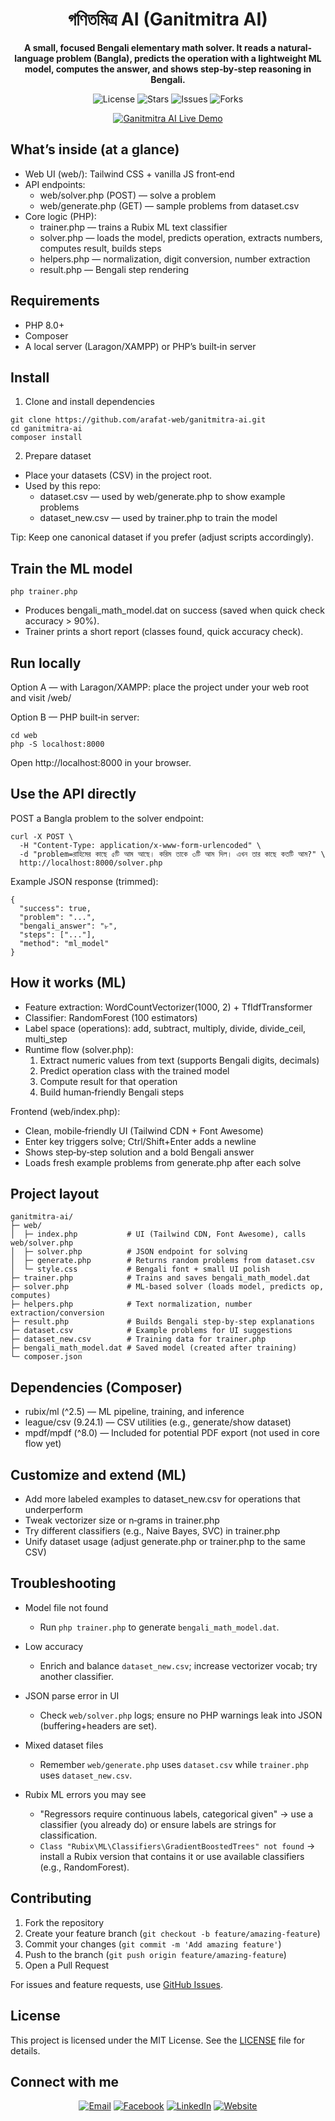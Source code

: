 <div align="center">
  
  <h1>গণিতমিত্র AI (Ganitmitra AI)</h1>
  <p><strong>A small, focused Bengali elementary math solver. It reads a natural-language problem (Bangla), predicts the operation with a lightweight ML model, computes the answer, and shows step‑by‑step reasoning in Bengali.</strong></p>
  
  <p>
    <img src="https://img.shields.io/badge/License-MIT-green?style=for-the-badge" alt="License">
    <img src="https://img.shields.io/github/stars/arafat-web/ganitmitra-ai?style=for-the-badge" alt="Stars">
    <img src="https://img.shields.io/github/issues/arafat-web/ganitmitra-ai?style=for-the-badge" alt="Issues">
    <img src="https://img.shields.io/github/forks/arafat-web/ganitmitra-ai?style=for-the-badge" alt="Forks">
  </p>
  <a href="https://ganitmitra.arafatdev.com" target="_blank">
    <img src="https://img.shields.io/badge/Live Demo-Visit Now-red?style=for-the-badge&logo=google-chrome&logoColor=white" alt="Ganitmitra AI Live Demo">
  </a>
</div>

## What’s inside (at a glance)

- Web UI (web/): Tailwind CSS + vanilla JS front‑end
- API endpoints:
  - web/solver.php (POST) — solve a problem
  - web/generate.php (GET) — sample problems from dataset.csv
- Core logic (PHP):
  - trainer.php — trains a Rubix ML text classifier
  - solver.php — loads the model, predicts operation, extracts numbers, computes result, builds steps
  - helpers.php — normalization, digit conversion, number extraction
  - result.php — Bengali step rendering

## Requirements

- PHP 8.0+
- Composer
- A local server (Laragon/XAMPP) or PHP’s built‑in server

## Install

1. Clone and install dependencies

```
git clone https://github.com/arafat-web/ganitmitra-ai.git
cd ganitmitra-ai
composer install
```

2. Prepare dataset

- Place your datasets (CSV) in the project root.
- Used by this repo:
  - dataset.csv — used by web/generate.php to show example problems
  - dataset_new.csv — used by trainer.php to train the model

Tip: Keep one canonical dataset if you prefer (adjust scripts accordingly).

## Train the ML model

```
php trainer.php
```

- Produces bengali_math_model.dat on success (saved when quick check accuracy > 90%).
- Trainer prints a short report (classes found, quick accuracy check).

## Run locally

Option A — with Laragon/XAMPP: place the project under your web root and visit /web/

Option B — PHP built‑in server:

```
cd web
php -S localhost:8000
```

Open http://localhost:8000 in your browser.

## Use the API directly

POST a Bangla problem to the solver endpoint:

```
curl -X POST \
  -H "Content-Type: application/x-www-form-urlencoded" \
  -d "problem=রাহিমের কাছে ৫টি আম আছে। করিম তাকে ৩টি আম দিল। এখন তার কাছে কতটি আম?" \
  http://localhost:8000/solver.php
```

Example JSON response (trimmed):

```
{
  "success": true,
  "problem": "...",
  "bengali_answer": "৮",
  "steps": ["..."],
  "method": "ml_model"
}
```

## How it works (ML)

- Feature extraction: WordCountVectorizer(1000, 2) + TfIdfTransformer
- Classifier: RandomForest (100 estimators)
- Label space (operations): add, subtract, multiply, divide, divide_ceil, multi_step
- Runtime flow (solver.php):
  1. Extract numeric values from text (supports Bengali digits, decimals)
  2. Predict operation class with the trained model
  3. Compute result for that operation
  4. Build human‑friendly Bengali steps

Frontend (web/index.php):

- Clean, mobile‑friendly UI (Tailwind CDN + Font Awesome)
- Enter key triggers solve; Ctrl/Shift+Enter adds a newline
- Shows step‑by‑step solution and a bold Bengali answer
- Loads fresh example problems from generate.php after each solve

## Project layout

```
ganitmitra-ai/
├─ web/
│  ├─ index.php           # UI (Tailwind CDN, Font Awesome), calls web/solver.php
│  ├─ solver.php          # JSON endpoint for solving
│  ├─ generate.php        # Returns random problems from dataset.csv
│  └─ style.css           # Bengali font + small UI polish
├─ trainer.php            # Trains and saves bengali_math_model.dat
├─ solver.php             # ML-based solver (loads model, predicts op, computes)
├─ helpers.php            # Text normalization, number extraction/conversion
├─ result.php             # Builds Bengali step-by-step explanations
├─ dataset.csv            # Example problems for UI suggestions
├─ dataset_new.csv        # Training data for trainer.php
├─ bengali_math_model.dat # Saved model (created after training)
└─ composer.json
```

## Dependencies (Composer)

- rubix/ml (^2.5) — ML pipeline, training, and inference
- league/csv (9.24.1) — CSV utilities (e.g., generate/show dataset)
- mpdf/mpdf (^8.0) — Included for potential PDF export (not used in core flow yet)

## Customize and extend (ML)

- Add more labeled examples to dataset_new.csv for operations that underperform
- Tweak vectorizer size or n‑grams in trainer.php
- Try different classifiers (e.g., Naive Bayes, SVC) in trainer.php
- Unify dataset usage (adjust generate.php or trainer.php to the same CSV)

## Troubleshooting

- Model file not found
  - Run `php trainer.php` to generate `bengali_math_model.dat`.
- Low accuracy
  - Enrich and balance `dataset_new.csv`; increase vectorizer vocab; try another classifier.
- JSON parse error in UI
  - Check `web/solver.php` logs; ensure no PHP warnings leak into JSON (buffering+headers are set).
- Mixed dataset files
  - Remember `web/generate.php` uses `dataset.csv` while `trainer.php` uses `dataset_new.csv`.
- Rubix ML errors you may see

  - "Regressors require continuous labels, categorical given" → use a classifier (you already do) or ensure labels are strings for classification.
  - `Class "Rubix\ML\Classifiers\GradientBoostedTrees" not found` → install a Rubix version that contains it or use available classifiers (e.g., RandomForest).

## Contributing

1. Fork the repository
2. Create your feature branch (`git checkout -b feature/amazing-feature`)
3. Commit your changes (`git commit -m 'Add amazing feature'`)
4. Push to the branch (`git push origin feature/amazing-feature`)
5. Open a Pull Request

For issues and feature requests, use [GitHub Issues](https://github.com/arafat-web/ganitmitra-ai/issues).

## License

This project is licensed under the MIT License. See the [LICENSE](LICENSE) file for details.

## Connect with me

<div align="center">
  
[![Email](https://img.shields.io/badge/Gmail-D14836?style=for-the-badge&logo=gmail&logoColor=white)](mailto:arafat.122260@gmail.com)
[![Facebook](https://img.shields.io/badge/Facebook-1877F2?style=for-the-badge&logo=facebook&logoColor=white)](https://www.facebook.com/arafathossain000)
[![LinkedIn](https://img.shields.io/badge/LinkedIn-0077B5?style=for-the-badge&logo=linkedin&logoColor=white)](https://www.linkedin.com/in/arafat-hossain-ar-a174b51a6/)
[![Website](https://img.shields.io/badge/website-000000?style=for-the-badge&logo=About.me&logoColor=white)](https://arafatdev.com)

</div>
